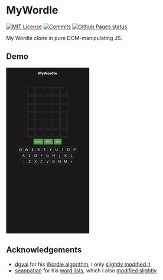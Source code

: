 # MyWordle

[![MIT License](https://img.shields.io/github/license/circle67/MyWordle?style=flat-square)](https://github.com/circle67/MyWordle/blob/main/LICENSE)
[![Commits](https://img.shields.io/github/commit-activity/m/circle67/MyWordle?style=flat-square)](https://github.com/circle67/MyWordle/commits/main)
[![Github Pages status](https://img.shields.io/github/deployments/circle67/MyWordle/github-pages?style=flat-square)](https://github.com/circle67/MyWordle/deployments/activity_log?environment=github-pages)

My Wordle clone in pure DOM-manipulating JS.

## Demo

![Demo](https://raw.githubusercontent.com/circle67/mywordle/main/readme/demo.gif)

## Acknowledgements

 - [dgvai](https://github.com/dgvai) for his [Wordle algorithm](https://github.com/dgvai/wordle-algorithm), I only [slightly modified it](https://github.com/circle67/wordle-algorithm)
 - [seanpatlan](https://github.com/seanpatlan) for his [word lists](https://github.com/seanpatlan/wordle-words), which I also [modified slightly](https://github.com/circle67/wordle-words)
